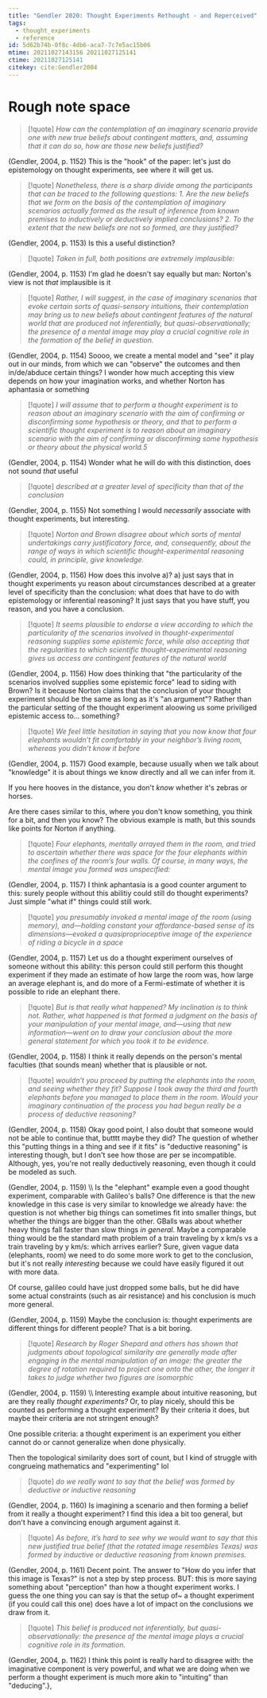 ```yaml
---
title: "Gendler 2020: Thought Experiments Rethought - and Reperceived"
tags:
  - thought_experiments
  - reference
id: 5d62b74b-0f8c-4db6-aca7-7c7e5ac15b06
mtime: 20211027143156 20211027125141
ctime: 20211027125141
citekey: cite:Gendler2004
---
```




# Rough note space

> [!quote]
> _How can the contemplation of an imaginary scenario provide one with new true beliefs about contingent matters, and, assuming that it can do so, how are those new beliefs justified?_

(Gendler, 2004, p. 1152) This is the "hook" of the paper: let's just do epistemology on thought experiments, see where it will get us.

> [!quote]
> _Nonetheless, there is a sharp divide among the participants that can be traced to the following questions: 1. Are the new beliefs that we form on the basis of the contemplation of imaginary scenarios actually formed as the result of inference from known premises to inductively or deductively implied conclusions? 2. To the extent that the new beliefs are not so formed, are they justified?_

(Gendler, 2004, p. 1153) Is this a useful distinction?

> [!quote]
> _Taken in full, both positions are extremely implausible:_

(Gendler, 2004, p. 1153) I'm glad he doesn't say equally but man: Norton's view is not _that_ implausible is it

> [!quote]
> _Rather, I will suggest, in the case of imaginary scenarios that evoke certain sorts of quasi-sensory intuitions, their contemplation may bring us to new beliefs about contingent features of the natural world that are produced not inferentially, but quasi-observationally; the presence of a mental image may play a crucial cognitive role in the formation of the belief in question._

(Gendler, 2004, p. 1154) Soooo, we create a mental model and "see" it play out in our minds, from which we can "observe" the outcomes and then in/de/abduce certain things? I wonder how much accepting this view depends on how your imagination works, and whether Norton has aphantasia or something

> [!quote]
> _I will assume that to perform a thought experiment is to reason about an imaginary scenario with the aim of confirming or disconfirming some hypothesis or theory, and that to perform a scientific thought experiment is to reason about an imaginary scenario with the aim of confirming or disconfirming some hypothesis or theory about the physical world.5_

(Gendler, 2004, p. 1154) Wonder what he will do with this distinction, does not sound _that_ useful

> [!quote]
> _described at a greater level of specificity than that of the conclusion_

(Gendler, 2004, p. 1155) Not something I would _necessarily_ associate with thought experiments, but interesting.

> [!quote]
> _Norton and Brown disagree about which sorts of mental undertakings carry justificatory force, and, consequently, about the range of ways in which scientific thought-experimental reasoning could, in principle, give knowledge._

(Gendler, 2004, p. 1156) How does this involve a)? a) just says that in thought experiments yu reason about circumstances described at a greater level of specificity than the conclusion: what does that have to do with epistemology or inferential reasoning? It just says that you have stuff, you reason, and you have a conclusion.

> [!quote]
> _It seems plausible to endorse a view according to which the particularity of the scenarios involved in thought-experimental reasoning supplies some epistemic force, while also accepting that the regularities to which scientific thought-experimental reasoning gives us access are contingent features of the natural world_

(Gendler, 2004, p. 1156) How does thinking that "the particularity of the scenarios involved supplies some epistemic force" lead to siding with Brown? Is it because Norton claims that the conclusion of your thought experiment should be the same as long as it's "an argument"? Rather than the particular setting of the thought experiment aloowing us some priviliged epistemic access to... something?

> [!quote]
> _We feel little hesitation in saying that you now know that four elephants wouldn’t fit comfortably in your neighbor’s living room, whereas you didn’t know it before_

(Gendler, 2004, p. 1157)
Good example, because usually when we talk about "knowledge" it is about things we know directly and all we can infer from it.

If you here hooves in the distance, you don't _know_ whether it's zebras or horses.

Are there cases similar to this, where you don't know something, you think for a bit, and then you know? The obvious example is math, but this sounds like points for Norton if anything.

> [!quote]
> _Four elephants, mentally arrayed them in the room, and tried to ascertain whether there was space for the four elephants within the confines of the room’s four walls. Of course, in many ways, the mental image you formed was unspecified:_

(Gendler, 2004, p. 1157)
I think aphantasia is a good counter argument to this: surely people without this abilitiy could still do thought experiments? Just simple "what if" things could still work.

> [!quote]
> _you presumably invoked a mental image of the room (using memory), and—holding constant your affordance-based sense of its dimensions—evoked a quasiproprioceptive image of the experience of riding a bicycle in a space_

(Gendler, 2004, p. 1157) Let us do a thought experiment ourselves of someone without this ability: this person could still perform this thought experiment if they made an estimate of how large the room was, how large an average elephant is, and do more of a Fermi-estimate of whether it is possible to ride an elephant there.

> [!quote]
> _But is that really what happened? My inclination is to think not. Rather, what happened is that formed a judgment on the basis of your manipulation of your mental image, and—using that new information—went on to draw your conclusion about the more general statement for which you took it to be evidence._

(Gendler, 2004, p. 1158) I think it really depends on the person's mental faculties (that sounds mean) whether that is plausible or not.

> [!quote]
> _wouldn’t you proceed by putting the elephants into the room, and seeing whether they fit? Suppose I took away the third and fourth elephants before you managed to place them in the room. Would your imaginary continuation of the process you had begun really be a process of deductive reasoning?_

(Gendler, 2004, p. 1158) Okay good point, I also doubt that someone would not be able to continue that, butttt maybe they did? The question of whether this "putting things in a thing and see if it fits" is "deductive reasoning" is interesting though, but I don't see how those are per se incompatible. Although, yes, you're not really deductively reasoning, even though it could be modeled as such.

(Gendler, 2004, p. 1159) \\\\
Is the "elephant" example even a good thought experiment, comparable with Galileo's balls? One difference is that the new knowledge in this case is very similar to knowledge we already have: the question is not whether big things can sometimes fit into smaller things, but whether the things are bigger than the other. GBalls was about whether heavy things fall faster than slow things _in general_. Maybe a comparable thing would be the standard math problem of a train traveling by x km/s vs a train traveling by y km/s: which arrives earlier? Sure, given vague data (elephants, room) we need to do some more work to get to the conclusion, but it's not really _interesting_ because we could have easily figured it out with more data.

Of course, galileo could have just dropped some balls, but he did have some actual constraints (such as air resistance) and his conclusion is much more general.

(Gendler, 2004, p. 1159) Maybe the conclusion is: thought experiments are different things for different people? That is a bit boring.

> [!quote]
> _Research by Roger Shepard and others has shown that judgments about topological similarity are generally made after engaging in the mental manipulation of an image: the greater the degree of rotation required to project one onto the other, the longer it takes to judge whether two figures are isomorphic_

(Gendler, 2004, p. 1159) \\\\
Interesting example about intuitive reasoning, but are they really _thought experiments?_ Or, to play nicely, should this be counted as performing a thought experiment? By their criteria it does, but maybe their criteria are not stringent enough?

One possible criteria: a thought experiment is an experiment you either cannot do or cannot generalize when done physically.

Then the topological similarity does sort of count, but I kind of struggle with congrueing mathematics and "experimenting" lol

> [!quote]
> _do we really want to say that the belief was formed by deductive or inductive reasoning_

(Gendler, 2004, p. 1160) Is imagining a scenario and then forming a belief from it really a thought experiment? I find this idea a bit too general, but don't have a convincing enough argument against it.

> [!quote]
> _As before, it’s hard to see why we would want to say that this new justified true belief (that the rotated image resembles Texas) was formed by inductive or deductive reasoning from known premises._

(Gendler, 2004, p. 1161) Decent point. The answer to "How do you infer that this image is Texas?" is not a step by step process. BUT: this is more saying something about "perception" than how a thought experiment works. I guess the one thing you can say is that the setup of\~ a thought experiment (if you could call this one) does have a lot of impact on the conclusions we draw from it.

> [!quote]
> _This belief is produced not inferentially, but quasi-observationally: the presence of the mental image plays a crucial cognitive role in its formation._

(Gendler, 2004, p. 1162) I think this point is really hard to disagree with: the imaginative component is very powerful, and what we are doing when we perform a thought experiment is much more akin to "intuiting" than "deducing".},

